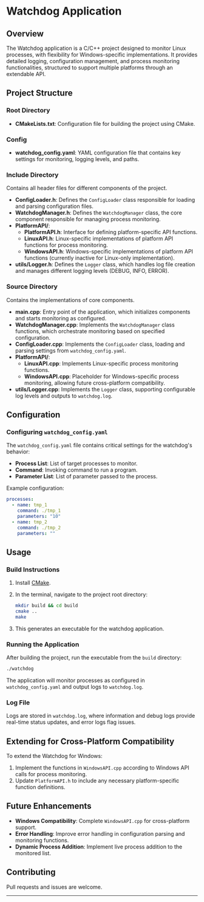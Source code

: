 
# Watchdog Application

## Overview
The Watchdog application is a C/C++ project designed to monitor Linux processes, with flexibility for Windows-specific implementations. It provides detailed logging, configuration management, and process monitoring functionalities, structured to support multiple platforms through an extendable API.

## Project Structure

### Root Directory
- **CMakeLists.txt**: Configuration file for building the project using CMake.

### Config
- **watchdog_config.yaml**: YAML configuration file that contains key settings for monitoring, logging levels, and paths.

### Include Directory
Contains all header files for different components of the project.

- **ConfigLoader.h**: Defines the `ConfigLoader` class responsible for loading and parsing configuration files.
- **WatchdogManager.h**: Defines the `WatchdogManager` class, the core component responsible for managing process monitoring.
- **PlatformAPI/**:
  - **PlatformAPI.h**: Interface for defining platform-specific API functions.
  - **LinuxAPI.h**: Linux-specific implementations of platform API functions for process monitoring.
  - **WindowsAPI.h**: Windows-specific implementations of platform API functions (currently inactive for Linux-only implementation).
- **utils/Logger.h**: Defines the `Logger` class, which handles log file creation and manages different logging levels (DEBUG, INFO, ERROR).

### Source Directory
Contains the implementations of core components.

- **main.cpp**: Entry point of the application, which initializes components and starts monitoring as configured.
- **WatchdogManager.cpp**: Implements the `WatchdogManager` class functions, which orchestrate monitoring based on specified configuration.
- **ConfigLoader.cpp**: Implements the `ConfigLoader` class, loading and parsing settings from `watchdog_config.yaml`.
- **PlatformAPI/**:
  - **LinuxAPI.cpp**: Implements Linux-specific process monitoring functions.
  - **WindowsAPI.cpp**: Placeholder for Windows-specific process monitoring, allowing future cross-platform compatibility.
- **utils/Logger.cpp**: Implements the `Logger` class, supporting configurable log levels and outputs to `watchdog.log`.

## Configuration
### Configuring `watchdog_config.yaml`
The `watchdog_config.yaml` file contains critical settings for the watchdog's behavior:
- **Process List**: List of target processes to monitor.
- **Command**: Invoking command to run a program.
- **Parameter List**: List of parameter passed to the process.

Example configuration:
```yaml
processes:
  - name: tmp_1
    command: ./tmp_1
    parameters: "10"
  - name: tmp_2
    command: ./tmp_2
    parameters: ""

```

## Usage

### Build Instructions
1. Install [CMake](https://cmake.org/download/).
2. In the terminal, navigate to the project root directory:
   ```bash
   mkdir build && cd build
   cmake ..
   make
   ```

3. This generates an executable for the watchdog application.

### Running the Application
After building the project, run the executable from the `build` directory:
```bash
./watchdog
```
The application will monitor processes as configured in `watchdog_config.yaml` and output logs to `watchdog.log`.

### Log File
Logs are stored in `watchdog.log`, where information and debug logs provide real-time status updates, and error logs flag issues. 

## Extending for Cross-Platform Compatibility
To extend the Watchdog for Windows:
1. Implement the functions in `WindowsAPI.cpp` according to Windows API calls for process monitoring.
2. Update `PlatformAPI.h` to include any necessary platform-specific function definitions.

## Future Enhancements
- **Windows Compatibility**: Complete `WindowsAPI.cpp` for cross-platform support.
- **Error Handling**: Improve error handling in configuration parsing and monitoring functions.
- **Dynamic Process Addition**: Implement live process addition to the monitored list.

## Contributing
Pull requests and issues are welcome.

---
